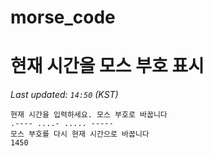 # morse_code
# 현재 시간을 모스 부호 표시
<!-- MORSE_TIME_START -->
_Last updated: `14:50` (KST)_

```
현재 시간을 입력하세요. 모스 부호로 바꿉니다
.---- ....- ..... -----
모스 부호를 다시 현재 시간으로 바꿉니다
1450
```
<!-- MORSE_TIME_END -->

